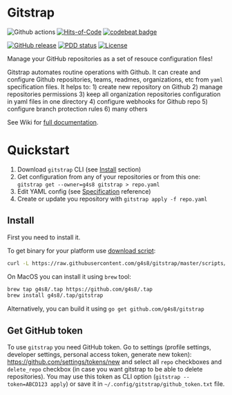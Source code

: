 # Gitstrap

![Github actions](https://github.com/g4s8/gitstrap/workflows/Go/badge.svg)
[![Hits-of-Code](https://hitsofcode.com/github/g4s8/gitstrap)](https://hitsofcode.com/view/github/g4s8/gitstrap)
[![codebeat badge](https://codebeat.co/badges/89bbb569-fba9-4c68-9b21-e2520b59fbeb)](https://codebeat.co/projects/github-com-g4s8-gitstrap-master)

[![GitHub release](https://img.shields.io/github/release/g4s8/gitstrap.svg?label=version)](https://github.com/g4s8/gitstrap/releases/latest)
[![PDD status](http://www.0pdd.com/svg?name=g4s8/gitstrap)](http://www.0pdd.com/p?name=g4s8/gitstrap)
[![License](https://img.shields.io/github/license/g4s8/gitstrap.svg?style=flat-square)](https://github.com/g4s8/gitstrap/blob/master/LICENSE)

Manage your GitHub repositories as a set of resouce configuration files!

Gitstrap automates routine operations with Github.
It can create and configure Github repositories, teams, readmes, organizations, etc
from `yaml` specification files.
It helps to: 1) create new repository on Github 2) manage repositories permissions
3) keep all organization repositories configuration in yaml files in one directory
4) configure webhooks for Github repo 5) configure branch protection rules
6) many others


See Wiki for [full documentation](https://github.com/g4s8/gitstrap/wiki/Specifications).

# Quickstart

 1. Download `gitstrap` CLI (see [Install](#install) section)
 2. Get configuration from any of your repositories or from this one: `gitstrap get --owner=g4s8 gitstrap > repo.yaml`
 3. Edit YAML config (see [Specification](https://github.com/g4s8/gitstrap/wiki/Specifications) reference)
 4. Create or update you repository with `gitstrap apply -f repo.yaml`


## Install

First you need to install it.

To get binary for your platform use [download script](https://github.com/g4s8/gitstrap/blob/master/scripts/download.sh):
```sh
curl -L https://raw.githubusercontent.com/g4s8/gitstrap/master/scripts/download.sh | sh
```

On MacOS you can install it using `brew` tool:
```sh
brew tap g4s8/.tap https://github.com/g4s8/.tap
brew install g4s8/.tap/gitstrap
```

Alternatively, you can build it using `go get github.com/g4s8/gitstrap`

## Get GitHub token

To use `gitstrap` you need GitHub token.
Go to settings (profile settings, developer settings, personal access token, generate new token):
https://github.com/settings/tokens/new
and select all `repo` checkboxes and `delete_repo` checkbox (in case you want gitstrap to be able to
delete repositories). You may use this token as CLI option (`gitstrap --token=ABCD123 apply`)
or save it in `~/.config/gitstrap/github_token.txt` file.

